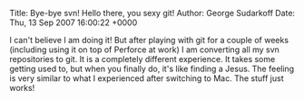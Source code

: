 Title: Bye-bye svn! Hello there, you sexy git!
Author: George Sudarkoff
Date: Thu, 13 Sep 2007 16:00:22 +0000

I can't believe I am doing it! But after playing with git for a couple
of weeks (including using it on top of Perforce at work) I am converting
all my svn repositories to git. It is a completely different experience.
It takes some getting used to, but when you finally do, it's like
finding a Jesus. The feeling is very similar to what I experienced after
switching to Mac. The stuff just works!
